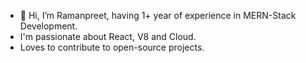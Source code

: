 - 👋 Hi, I’m Ramanpreet, having 1+ year of experience in MERN-Stack Development.
- I'm passionate about React, V8 and Cloud.
- Loves to contribute to open-source projects.

<!---
raman-bajwa/raman-bajwa is a ✨ special ✨ repository because its `README.md` (this file) appears on your GitHub profile.
You can click the Preview link to take a look at your changes.
--->
